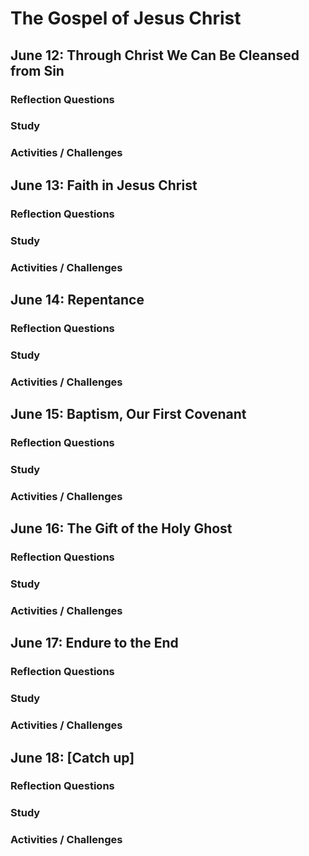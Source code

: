 # The Gospel of Jesus Christ
## June 12: Through Christ We Can Be Cleansed from Sin
### Reflection Questions
### Study
### Activities / Challenges
## June 13: Faith in Jesus Christ
### Reflection Questions
### Study
### Activities / Challenges
## June 14: Repentance
### Reflection Questions
### Study
### Activities / Challenges
## June 15: Baptism, Our First Covenant
### Reflection Questions
### Study
### Activities / Challenges
## June 16: The Gift of the Holy Ghost
### Reflection Questions
### Study
### Activities / Challenges
## June 17: Endure to the End
### Reflection Questions
### Study
### Activities / Challenges
## June 18: [Catch up]
### Reflection Questions
### Study
### Activities / Challenges
